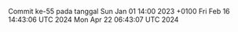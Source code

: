 Commit ke-55 pada tanggal Sun Jan 01 14:00 2023 +0100
Fri Feb 16 14:43:06 UTC 2024
Mon Apr 22 06:43:07 UTC 2024
